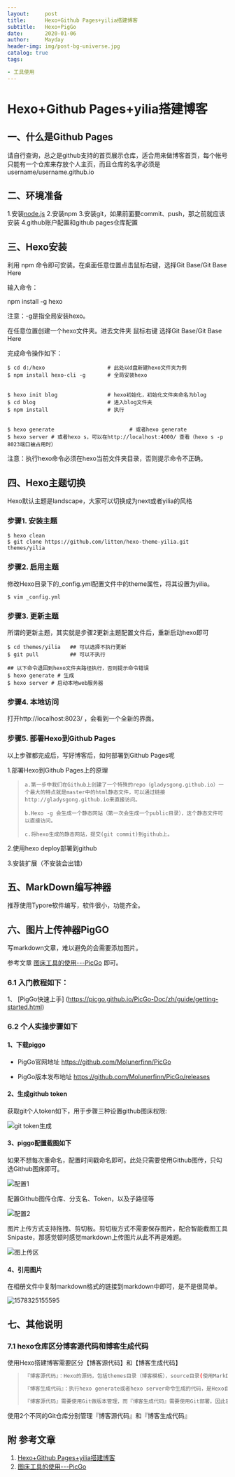 ```yaml
---
layout:     post
title:      Hexo+Github Pages+yilia搭建博客
subtitle:   Hexo+PigGo
date:       2020-01-06
author:     Mayday
header-img: img/post-bg-universe.jpg
catalog: true
tags:

- 工具使用
---
```




# Hexo+Github Pages+yilia搭建博客

## 一、什么是Github Pages

请自行查询，总之是github支持的首页展示仓库，适合用来做博客首页，每个帐号只能有一个仓库来存放个人主页，而且仓库的名字必须是username/username.github.io



## 二、环境准备

1.安装[node.js](https://link.jianshu.com/?t=https%3A%2F%2Fnodejs.org%2Fen%2F)
2.安装npm
3.安装git，如果前面要commit、push，那之前就应该安装
4.github账户配置和github pages仓库配置



## 三、Hexo安装

利用 npm 命令即可安装。在桌面任意位置点击鼠标右键，选择Git Base/Git Base Here

输入命令：

npm install -g hexo

注意：-g是指全局安装hexo。

在任意位置创建一个hexo文件夹。进去文件夹  鼠标右键  选择Git Base/Git Base Here

完成命令操作如下：

```shell
$ cd d:/hexo                    # 此处以d盘新建hexo文件夹为例
$ npm install hexo-cli -g       # 全局安装hexo


$ hexo init blog                # hexo初始化，初始化文件夹命名为blog
$ cd blog                       # 进入blog文件夹
$ npm install                   # 执行


$ hexo generate                        # 或者hexo generate
$ hexo server # 或者hexo s，可以在http://localhost:4000/ 查看（hexo s -p 8023端口被占用时）
```

注意：执行hexo命令必须在hexo当前文件夹目录，否则提示命令不正确。

## 四、Hexo主题切换

Hexo默认主题是landscape，大家可以切换成为next或者yilia的风格

### 步骤1. 安装主题

```shell
$ hexo clean
$ git clone https://github.com/litten/hexo-theme-yilia.git themes/yilia
```

### 步骤2.  启用主题

修改Hexo目录下的_config.yml配置文件中的theme属性，将其设置为yilia。

```shell
$ vim _config.yml
```

### 步骤3. 更新主题

所谓的更新主题，其实就是步骤2更新主题配置文件后，重新启动hexo即可

```shell
$ cd themes/yilia   ## 可以选择不执行更新
$ git pull          ## 可以不执行

## 以下命令退回到hexo文件夹路径执行，否则提示命令错误
$ hexo generate # 生成
$ hexo server # 启动本地web服务器
```

### 步骤4. 本地访问

打开http://localhost:8023/ ，会看到一个全新的界面。



### 步骤5. 部署Hexo到Github Pages

以上步骤都完成后，写好博客后，如何部署到Github Pages呢

1.部署Hexo到Github Pages上的原理

> ```shell
> a.第一步中我们在Github上创建了一个特殊的repo（gladysgong.github.io）一个最大的特点就是master中的html静态文件，可以通过链接http://gladysgong.github.io来直接访问。
> 
> b.Hexo -g 会生成一个静态网站（第一次会生成一个public目录），这个静态文件可以直接访问。
> 
> c.将hexo生成的静态网站，提交(git commit)到github上。
> ```



2.使用hexo deploy部署到github

3.安装扩展（不安装会出错） 

## 五、MarkDown编写神器

推荐使用Typore软件编写，软件很小，功能齐全。



## 六、图片上传神器PigGO

写markdown文章，难以避免的会需要添加图片。

参考文章 [图床工具的使用---PicGo](https://www.jianshu.com/p/9d91355e8418) 即可。

### 6.1 入门教程如下：

1、 [PigGo快速上手] (https://picgo.github.io/PicGo-Doc/zh/guide/getting-started.html)

### 6.2 个人实操步骤如下

#### 1、下载piggo

- PigGo官网地址 https://github.com/Molunerfinn/PicGo

- PigGo版本发布地址 https://github.com/Molunerfinn/PicGo/releases



#### 2、生成github token

获取git个人token如下，用于步骤三种设置github图床权限:

![git token生成](https://raw.githubusercontent.com/mayday05/piggo-images/master/20200106231453.png)





#### 3、piggo配置截图如下

如果不想每次重命名，配置时间戳命名即可。此处只需要使用Github图传，只勾选Github图床即可。

![配置1](https://raw.githubusercontent.com/mayday05/piggo-images/master/2020/20200106233144.png)



配置Github图传仓库、分支名、Token，以及子路径等

![配置2](https://raw.githubusercontent.com/mayday05/piggo-images/master/2020/20200106233323.png)



图片上传方式支持拖拽、剪切板。剪切板方式不需要保存图片，配合智能截图工具Snipaste，那感觉顿时感觉markdown上传图片从此不再是难题。

![图上传区](https://raw.githubusercontent.com/mayday05/piggo-images/master/2020/20200106233737.png)



#### 4、引用图片

在相册文件中复制markdown格式的链接到markdown中即可，是不是很简单。

![1578325155595](C:\Users\mayday\AppData\Roaming\Typora\typora-user-images\1578325155595.png)





## 七、其他说明

### 7.1 hexo仓库区分博客源代码和博客生成代码

使用Hexo搭建博客需要区分【博客源代码】和【博客生成代码】

> ```bash
> 『博客源代码』：Hexo的源码，包括themes目录（博客模板），source目录(使用MarkDown写的博客)等
> 
> 『博客生成代码』：执行hexo generate或者hexo server命令生成的代码，是Hexo自动生成的，在public目录里面。
> 
> 『博客源代码』需要使用Git做版本管理，而『博客生成代码』需要使用Git部署。因此容易混淆。
> ```
>
>   

使用2个不同的Git仓库分别管理『博客源代码』和『博客生成代码』




## 附 参考文章

1. [Hexo+Github Pages+yilia搭建博客](https://www.jianshu.com/p/b275c1cf802e)
2. [图床工具的使用---PicGo](https://www.jianshu.com/p/9d91355e8418) 